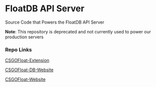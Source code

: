 # FloatDB API Server

Source Code that Powers the FloatDB API Server

**Note**: This repository is deprecated and not currently used to power our production servers

### Repo Links

[CSGOFloat-Extension](https://github.com/Step7750/CSGOFloat-Extension)

[CSGOFloat-DB-Website](https://github.com/Step7750/CSGOFloat-DB-Website)

[CSGOFloat-Website](https://github.com/Step7750/CSGOFloat-Website)

